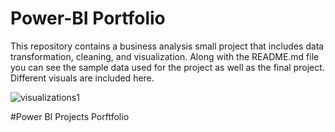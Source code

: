 # Power-BI Portfolio
This repository contains a business analysis small project that includes data transformation, cleaning, and visualization. Along with the README.md file you can see the sample data used for the project as well as the final project. Different visuals are included here. 

![visualizations1](https://github.com/user-attachments/assets/31ba05be-15d9-48d0-a318-9c63702c6a61)


#Power BI Projects Porftfolio
